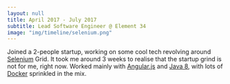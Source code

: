 ```yaml
---
layout: null
title: April 2017 - July 2017
subtitle: Lead Software Engineer @ Element 34
image: "img/timeline/selenium.png"
---
```

Joined a 2-people startup, working on some cool tech revolving around [Selenium](https://www.seleniumhq.org/) Grid. It took me around 3 weeks to realise that the startup grind is not for me, right now.
Worked mainly with [Angular.js](https://angular.io/) and [Java 8](https://www.java.com/), with lots of [Docker](https://www.docker.com/) sprinkled in the mix.

